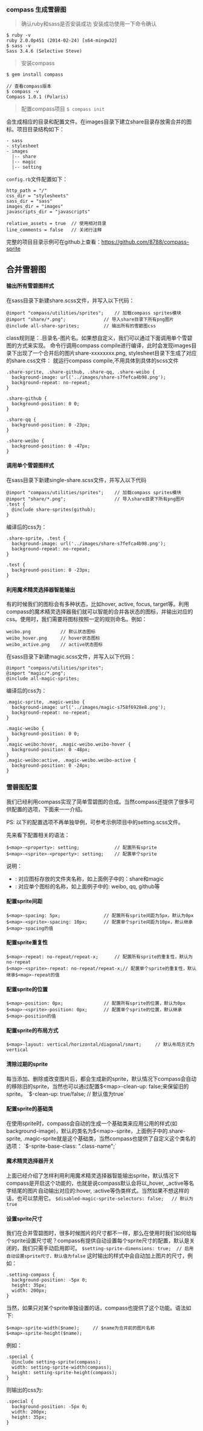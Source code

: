 ### compass 生成雪碧图
> 确认ruby和sass是否安装成功
安装成功使用一下命令确认

```
$ ruby -v
ruby 2.0.0p451 (2014-02-24) [x64-mingw32]
$ sass -v
Sass 3.4.6 (Selective Steve)
```

> 安装compass

```
$ gem install compass

// 查看compass版本
$ compass -v
Compass 1.0.1 (Polaris)
```

> 配置compass项目
`$ compass init`

会生成相应的目录和配置文件。在images目录下建立share目录存放需合并的图标。项目目录结构如下：

```
- sass
- stylesheet
- images
  |-- share
  |-- magic
  |-- setting
```
`config.rb`文件配置如下：
```
http_path = "/"
css_dir = "stylesheets"
sass_dir = "sass"
images_dir = "images"
javascripts_dir = "javascripts"

relative_assets = true	// 使用相对目录
line_comments = false	// 关闭行注释
```

完整的项目目录示例可在github上查看：https://github.com/8788/compass-sprite

## 合并雪碧图
#### 输出所有雪碧图样式
在sass目录下新建share.scss文件，并写入以下代码：

```
@import "compass/utilities/sprites";	// 加载compass sprites模块
@import "share/*.png";				// 导入share目录下所有png图片
@include all-share-sprites;			// 输出所有的雪碧图css
```

class规则是：.目录名-图片名。如果想自定义，我们可以通过下面调用单个雪碧图的方式来实现。
命令行调用compass compile进行编译，此时会发现images目录下出现了一个合并后的图片share-xxxxxxxx.png, stylesheet目录下生成了对应的share.css文件：
就运行compass compile,不用具体到具体的scss文件
```
.share-sprite, .share-github, .share-qq, .share-weibo {
  background-image: url('../images/share-s7fefca4b98.png');
  background-repeat: no-repeat;
}

.share-github {
  background-position: 0 0;
}

.share-qq {
  background-position: 0 -23px;
}

.share-weibo {
  background-position: 0 -47px;
}
```

#### 调用单个雪碧图样式

在sass目录下新建single-share.scss文件，并写入以下代码

```
@import "compass/utilities/sprites";	// 加载compass sprites模块
@import "share/*.png";					// 导入share目录下所有png图片
.test {
  @include share-sprites(github);
}
```
编译后的css为：

```
.share-sprite, .test {
  background-image: url('../images/share-s7fefca4b98.png');
  background-repeat: no-repeat;
}

.test {
  background-position: 0 -23px;
}
```

#### 利用魔术精灵选择器智能输出

有的时候我们的图标会有多种状态，比如hover, active, focus, target等。利用compass的魔术精灵选择器我们就可以智能的合并各状态的图标，并输出对应的css。使用时，我们需要将图标按照一定的规则命名。例如：
```
weibo.png    		// 默认状态图标
weibo_hover.png 	// hover状态图标
weibo_active.png 	// active状态图标
```
在sass目录下新建magic.scss文件，并写入以下代码：
```
@import "compass/utilities/sprites";
@import "magic/*.png";
@include all-magic-sprites;
```
编译后的css为：
```
.magic-sprite, .magic-weibo {
  background-image: url('../images/magic-s758f6928e8.png');
  background-repeat: no-repeat;
}

.magic-weibo {
  background-position: 0 0;
}
.magic-weibo:hover, .magic-weibo.weibo-hover {
  background-position: 0 -48px;
}
.magic-weibo:active, .magic-weibo.weibo-active {
  background-position: 0 -24px;
}
```

### 雪碧图配置

我们已经利用compass实现了简单雪碧图的合成。当然compass还提供了很多可供配置的选项，下面来一一介绍。

PS: 以下的配置选项不再单独举例，可参考示例项目中的setting.scss文件。

先来看下配置相关的语法：
```
$<map>-<property>: setting;				// 配置所有sprite
$<map>-<sprite>-<property>: setting;	// 配置单个sprite
```

说明：
* <map>: 对应图标存放的文件夹名称，如上面例子中的：share和magic
* <sprite>: 对应单个图标的名称，如上面例子中的: weibo, qq, github等

#### 配置sprite间距

```
$<map>-spacing: 5px;				// 配置所有sprite间距为5px，默认为0px
$<map>-<sprite>-spacing: 10px;		// 配置单个sprite间距为10px，默认继承$<map>-spacing的值
```

#### 配置sprite重复性

```
$<map>-repeat: no-repeat/repeat-x;		// 配置所有sprite的重复性，默认为no-repeat
$<map>-<sprite>-repeat: no-repeat/repeat-x;// 配置单个sprite的重复性，默认继承$<map>-repeat的值
```

#### 配置sprite的位置

```
$<map>-position: 0px;				// 配置所有sprite的位置，默认为0px
$<map>-<sprite>-position: 0px;		// 配置单个sprite的位置，默认继承$<map>-position的值
```

#### 配置sprite的布局方式

`$<map>-layout: vertical/horizontal/diagonal/smart;		// 默认布局方式为vertical`

#### 清除过期的sprite

每当添加、删除或改变图片后，都会生成新的sprite，默认情况下compass会自动的移除旧的sprite，当然也可以通过配置$<map>-clean-up: false;来保留旧的sprite。
`$<map>-clean-up: true/false;		// 默认值为true`

#### 配置sprite的基础类

在使用sprite时，compass会自动的生成一个基础类来应用公用的样式(如background-image)，默认的类名为$<map>-sprite，上面例子中的.share-sprite, .magic-sprite就是这个基础类，当然compass也提供了自定义这个类名的选项：
`$<map>-sprite-base-class: ".class-name";`

#### 魔术精灵选择器开关

上面已经介绍了怎样利用利用魔术精灵选择器智能输出sprite，默认情况下compass是开启这个功能的，也就是说compass默认会将以_hover, _active等名字结尾的图片自动输出对应的:hover, :active等伪类样式。当然如果不想这样的话，也可以禁用它。
`$disabled-magic-sprite-selectors: false;	// 默认为true`

#### 设置sprite尺寸

我们在合并雪碧图时，很多时候图片的尺寸都不一样，那么在使用时我们如何给每个sprite设置尺寸呢？compass有提供自动设置每个sprite尺寸的配置，默认是关闭的，我们只需手动启用即可。
`$setting-sprite-dimensions: true;	// 启用自动设置sprite尺寸，默认值为false`
这时输出的样式中会自动加上图片的尺寸，例如：
```
.setting-compass {
  background-position: -5px 0;
  height: 35px;
  width: 200px;
}
```
当然，如果只对某个sprite单独设置的话，compass也提供了这个功能。语法如下:
```
$<map>-sprite-width($name); 	// $name为合并前的图片名称
$<map>-sprite-height($name);
```
例如：
```
.special {
  @include setting-sprite(compass);
  width: setting-sprite-width(compass);
  height: setting-sprite-height(compass);
}
```
则输出的css为:
```
.special {
  background-position: -5px 0;
  width: 200px;
  height: 35px;
}
```